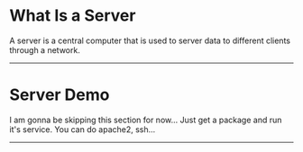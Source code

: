 # What Is a Server

A server is a central computer that is used to server data to different clients through a network.

---

# Server Demo

I am gonna be skipping this section for now...
Just get a package and run it's service.
You can do apache2, ssh...

---
